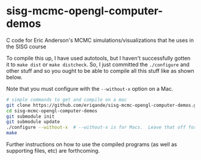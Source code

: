# sisg-mcmc-opengl-computer-demos

C code for Eric Anderson's MCMC simulations/visualizations that he uses in the SISG course

To compile this up, I have used autotools, but I haven't successfully gotten it to 
`make dist` or `make distcheck`.  So, I just committed the `./configure` and other
stuff and so you ought to be able to compile all this stuff like as shown below.

Note that you must configure with the `--without-x` option on a Mac.

```sh
# simple commands to get and compile on a mac
git clone https://github.com/eriqande/sisg-mcmc-opengl-computer-demos.git
cd sisg-mcmc-opengl-computer-demos
git submodule init
git submodule update
./configure --without-x  # --without-x is for Macs.  Leave that off for *nix
make
```

Further instructions on how to use the compiled programs (as well as supporting files, etc) are forthcoming.

